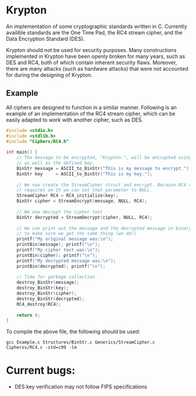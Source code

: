 # Krypton
An implementation of some cryptographic standards written in C. Currently availible standards are the One Time Pad, the RC4 stream cipher, and the Data Encryption Standard (DES).

Krypton should not be used for security purposes. Many constructions implemented in Krypton have been openly broken for many years, such as DES and RC4, both of which contain inherent security flaws. Moreover, there are many attacks (such as hardware attacks) that were not accounted for during the designing of Krypton.

## Example
All ciphers are designed to function in a similar manner. Following is an example of an implementation of the RC4 stream cipher, which can be easily adapted to work with another cipher, such as DES.

```C
#include <stdio.h>                                     
#include <stdlib.h>                         
#include "Ciphers/RC4.h"                                                        
                                                                                
int main() {                                                                    
    // The message to be encrypted, "Krypton.", will be encrypted using RC4,    
    // as well as the defined key.
    BinStr message = ASCII_to_BinStr("This is my message to encrypt.");                               
    BinStr key     = ASCII_to_BinStr("This is my key.");                               
                                                                                
    // We now create the StreamCipher struct and encrypt. Because RC4 does not
    // requires an IV we can set that parameter to NULL.                                  
    StreamCipher RC4 = RC4_initialize(key);                               
    BinStr cipher = StreamEncrypt(message, NULL, RC4);                                 
                                                                                
    // We now decrypt the cipher text                                           
    BinStr decrypted = StreamDecrypt(cipher, NULL, RC4);                               
                                                                                
    // We can print out the message and the decrypted message in binary         
    // to make sure we get the same thing (we do!)                              
    printf("My original message was:\n");                                       
    printBin(message); printf("\n");                                            
    printf("My cipher text was:\n");
    printBin(cipher); printf("\n");
    printf("My decrypted message was:\n");                                      
    printBin(decrypted); printf("\n");                                          
                                                                                
    // Time for garbage collection                                              
    destroy_BinStr(message);                                                    
    destroy_BinStr(key);                                                        
    destroy_BinStr(cipher);                                                     
    destroy_BinStr(decrypted);                                                  
    RC4_destroy(RC4);                                                           
                                                                                
    return 0;                                                                   
}     
```

To compile the above file, the following should be used:

```Shell
gcc Example.c Structures/BinStr.c Generics/StreamCipher.c Cipherss/RC4.c -std=c99 -lm
```

# Current bugs:
- DES key verification may not follow FIPS specifications
